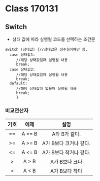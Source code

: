 # Class 170131
## Switch

* 상태 값에 따라 실행될 코드를 선택하는 조건문

```
switch (상태값) {//상태값은 정수형이여만 함.
  case 상태값1:
     //해당 상태값일때 실행될 내용
     break;
  case 상태값2:
     //해당 상태값일때 실행될 내용
     break;
  default:
     //해당 상태값이 없을때 실행될 내용
     break;
     }
```

### 비교연산자

| 기호 |  에제  |          설명          |
|:----:|:------:|:----------------------:|
|  ==  | A == B |      A와 B가 같다.     |
|  >=  | A >= B | A가 B보다 크거나 같다. |
|  <=  | A <= B | A가 B보다 작거나 같다. |
|   >  |  A > B |     A가 B보다 크다     |
|   <  |  A < B |     A가 B보다 작다     |